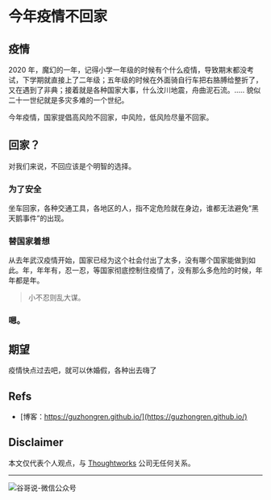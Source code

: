 # 今年疫情不回家


## 疫情

2020 年，魔幻的一年，记得小学一年级的时候有个什么疫情，导致期末都没考试，下学期就直接上了二年级；五年级的时候在外面骑自行车把右胳膊给整折了，又在遇到了非典；接着就是各种国家大事，什么汶川地震，舟曲泥石流。..... 貌似二十一世纪就是多灾多难的一个世纪。

今年疫情，国家提倡高风险不回家，中风险，低风险尽量不回家。

## 回家？

对我们来说，不回应该是个明智的选择。

### 为了安全

坐车回家，各种交通工具，各地区的人，指不定危险就在身边，谁都无法避免“黑天鹅事件”的出现。

### 替国家着想

从去年武汉疫情开始，国家已经为这个社会付出了太多，没有哪个国家能做到如此。年，年年有，忍一忍，等国家彻底控制住疫情了，没有那么多危险的时候，年年都是年。
> 小不忍则乱大谋。

### 嗯。

## 期望

疫情快点过去吧，就可以休婚假，各种出去嗨了

## Refs

* [博客：https://guzhongren.github.io/](https://guzhongren.github.io/)

## Disclaimer

本文仅代表个人观点，与 [Thoughtworks](https://www.Thoughtworks.com/) 公司无任何关系。

----
![谷哥说-微信公众号](https://cdn.jsdelivr.net/gh/guzhongren/data-hosting@master/20210819/扫码_搜索联合传播样式-白色版。ae9zxgscqcg.png)

